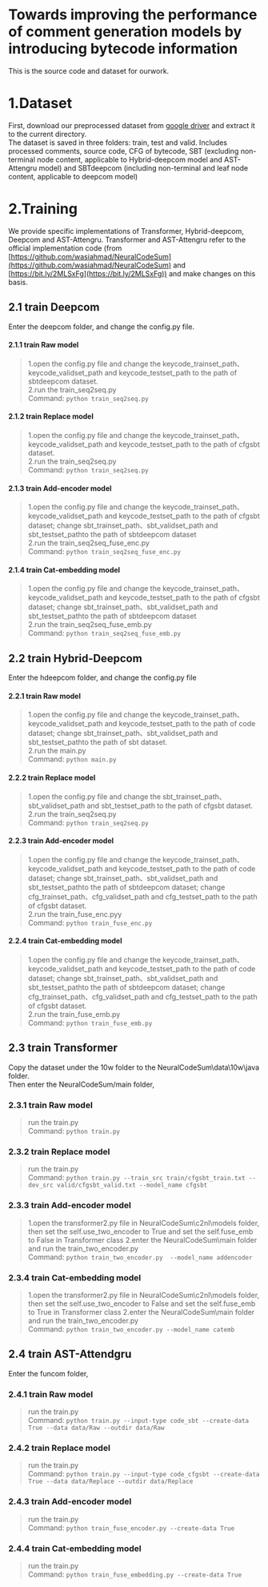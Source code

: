 # Towards improving the performance of comment generation models by introducing bytecode information

This is the source code and dataset for ourwork. 

# 1.Dataset
First, download our preprocessed dataset from [google driver](https://drive.google.com/file/d/13F5BIOn6wkg82YkuYon1tfXLJRAWsYin/view?usp=share_link) and extract it to the current directory.<br>
The dataset is saved in three folders: train, test and valid. Includes processed comments, source code, CFG of bytecode, SBT (excluding non-terminal node content, applicable to Hybrid-deepcom model and AST-Attengru model) and SBTdeepcom (including non-terminal and leaf node content, applicable to deepcom model)
# 2.Training
We provide specific implementations of Transformer, Hybrid-deepcom, Deepcom and AST-Attengru. Transformer and AST-Attengru refer to the official implementation code (from [https://github.com/wasiahmad/NeuralCodeSum](https://github.com/wasiahmad/NeuralCodeSum) and [https://bit.ly/2MLSxFg](https://bit.ly/2MLSxFg)) and make changes on this basis.


## 2.1 train Deepcom
Enter the deepcom folder, and change the config.py file.
#### 2.1.1 train Raw model
> 1.open the config.py file and change the keycode_trainset_path、keycode_validset_path and keycode_testset_path to the path of sbtdeepcom dataset. <br>
> 2.run the train_seq2seq.py <br>
Command: ```python train_seq2seq.py``` <br>

#### 2.1.2 train Replace model
> 1.open the config.py file and change the keycode_trainset_path、keycode_validset_path and keycode_testset_path to the path of cfgsbt dataset. <br>
> 2.run the train_seq2seq.py <br>
Command: ```python train_seq2seq.py``` <br>

#### 2.1.3 train Add-encoder model
> 1.open the config.py file and change the keycode_trainset_path、keycode_validset_path and keycode_testset_path to the path of cfgsbt dataset; change sbt_trainset_path、sbt_validset_path and sbt_testset_pathto the path of sbtdeepcom dataset<br>
> 2.run the train_seq2seq_fuse_enc.py <br>
Command: ```python train_seq2seq_fuse_enc.py``` <br>

#### 2.1.4 train Cat-embedding model
> 1.open the config.py file and change the keycode_trainset_path、keycode_validset_path and keycode_testset_path to the path of cfgsbt dataset; change sbt_trainset_path、sbt_validset_path and sbt_testset_pathto the path of sbtdeepcom dataset<br>
> 2.run the train_seq2seq_fuse_emb.py <br>
Command: ```python train_seq2seq_fuse_emb.py``` <br>

## 2.2 train Hybrid-Deepcom
Enter the hdeepcom folder, and change the config.py file
#### 2.2.1 train Raw model
> 1.open the config.py file and change the keycode_trainset_path、keycode_validset_path and keycode_testset_path to the path of code dataset; change sbt_trainset_path、sbt_validset_path and sbt_testset_pathto the path of sbt dataset.<br>
> 2.run the main.py <br>
Command: ```python main.py``` <br>

#### 2.2.2 train Replace model
> 1.open the config.py file and change the sbt_trainset_path、sbt_validset_path and sbt_testset_path to the path of cfgsbt dataset. <br>
> 2.run the train_seq2seq.py <br>
Command: ```python train_seq2seq.py``` <br>

#### 2.2.3 train Add-encoder model
> 1.open the config.py file and change the keycode_trainset_path、keycode_validset_path and keycode_testset_path to the path of code dataset; change sbt_trainset_path、sbt_validset_path and sbt_testset_pathto the path of sbtdeepcom dataset; change cfg_trainset_path、cfg_validset_path and cfg_testset_path to the path of cfgsbt dataset. <br>
> 2.run the train_fuse_enc.pyy <br>
Command: ```python train_fuse_enc.py``` <br>

#### 2.2.4 train Cat-embedding model
> 1.open the config.py file and change the keycode_trainset_path、keycode_validset_path and keycode_testset_path to the path of code dataset; change sbt_trainset_path、sbt_validset_path and sbt_testset_pathto the path of sbtdeepcom dataset; change cfg_trainset_path、cfg_validset_path and cfg_testset_path to the path of cfgsbt dataset. <br> 
> 2.run the train_fuse_emb.py <br>
Command: ```python train_fuse_emb.py``` <br>

## 2.3 train Transformer
Copy the dataset under the 10w folder to the NeuralCodeSum\data\10w\java folder.<br>
Then enter the NeuralCodeSum/main folder, 
### 2.3.1 train Raw model
> run the train.py <br>
Command: ```python train.py``` <br>

### 2.3.2 train Replace model
> run the train.py <br>
Command: ```python train.py --train_src train/cfgsbt_train.txt --dev_src valid/cfgsbt_valid.txt --model_name cfgsbt``` <br>

### 2.3.3 train Add-encoder model
> 1.open the transformer2.py file in NeuralCodeSum\c2nl\models folder, then set the self.use_two_encoder to True and set the self.fuse_emb to False in Transformer class
> 2.enter the NeuralCodeSum\main folder and run the train_two_encoder.py <br>
Command: ```python train_two_encoder.py  --model_name addencoder``` <br>

### 2.3.4 train Cat-embedding model
> 1.open the transformer2.py file in NeuralCodeSum\c2nl\models folder, then set the self.use_two_encoder to False and set the self.fuse_emb to True in Transformer class
> 2.enter the NeuralCodeSum\main folder and run the train_two_encoder.py <br>
Command: ```python train_two_encoder.py --model_name catemb``` <br>


## 2.4 train AST-Attendgru
Enter the funcom folder, 
### 2.4.1 train Raw model
> run the train.py <br>
Command: ```python train.py --input-type code_sbt --create-data True --data data/Raw --outdir data/Raw``` <br>

### 2.4.2 train Replace model
> run the train.py <br>
Command: ```python train.py --input-type code_cfgsbt --create-data True --data data/Replace --outdir data/Replace``` <br>

### 2.4.3 train Add-encoder model
> run the train.py <br>
Command: ```python train_fuse_encoder.py --create-data True``` <br>

### 2.4.4 train Cat-embedding model
> run the train.py <br>
Command: ```python train_fuse_embedding.py --create-data True``` <br>
